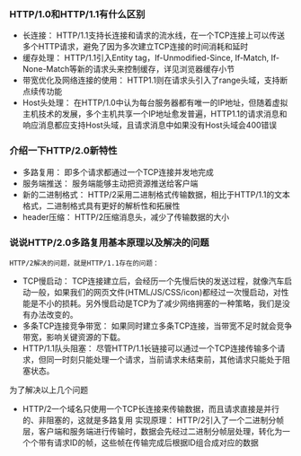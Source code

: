 ### HTTP/1.0和HTTP/1.1有什么区别
* 长连接： HTTP/1.1支持长连接和请求的流水线，在一个TCP连接上可以传送多个HTTP请求，避免了因为多次建立TCP连接的时间消耗和延时
* 缓存处理： HTTP/1.1引入Entity tag，If-Unmodified-Since, If-Match, If-None-Match等新的请求头来控制缓存，详见浏览器缓存小节
* 带宽优化及网络连接的使用： HTTP1.1则在请求头引入了range头域，支持断点续传功能
* Host头处理： 在HTTP/1.0中认为每台服务器都有唯一的IP地址，但随着虚拟主机技术的发展，多个主机共享一个IP地址愈发普遍，HTTP1.1的请求消息和响应消息都应支持Host头域，且请求消息中如果没有Host头域会400错误


### 介绍一下HTTP/2.0新特性
* 多路复用： 即多个请求都通过一个TCP连接并发地完成
* 服务端推送： 服务端能够主动把资源推送给客户端
* 新的二进制格式： HTTP/2采用二进制格式传输数据，相比于HTTP/1.1的文本格式，二进制格式具有更好的解析性和拓展性
* header压缩： HTTP/2压缩消息头，减少了传输数据的大小


### 说说HTTP/2.0多路复用基本原理以及解决的问题 
    HTTP/2解决的问题，就是HTTP/1.1存在的问题：
* TCP慢启动： TCP连接建立后，会经历一个先慢后快的发送过程，就像汽车启动一般，如果我们的网页文件(HTML/JS/CSS/icon)都经过一次慢启动，对性能是不小的损耗。另外慢启动是TCP为了减少网络拥塞的一种策略，我们是没有办法改变的。
* 多条TCP连接竞争带宽： 如果同时建立多条TCP连接，当带宽不足时就会竞争带宽，影响关键资源的下载。
* HTTP/1.1队头阻塞： 尽管HTTP/1.1长链接可以通过一个TCP连接传输多个请求，但同一时刻只能处理一个请求，当前请求未结束前，其他请求只能处于阻塞状态。

为了解决以上几个问题
* HTTP/2一个域名只使用一个TCP⻓连接来传输数据，而且请求直接是并行的、非阻塞的，这就是多路复用
实现原理： HTTP/2引入了一个二进制分帧层，客户端和服务端进行传输时，数据会先经过二进制分帧层处理，转化为一个个带有请求ID的帧，这些帧在传输完成后根据ID组合成对应的数据

